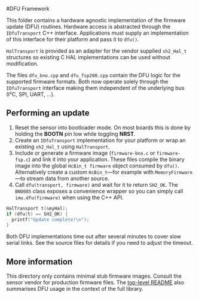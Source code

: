 #DFU Framework

This folder contains a hardware agnostic implementation of the firmware
update (DFU) routines.  Hardware access is abstracted through the
`IDfuTransport` C++ interface.  Applications must supply an implementation
of this interface for their platform and pass it to `dfu()`.

`HalTransport` is provided as an adapter for the vendor supplied
`sh2_Hal_t` structures so existing C HAL implementations can be used
without modification.

The files `dfu_bno.cpp` and `dfu_fsp200.cpp` contain the DFU logic for the
supported firmware formats.  Both now operate solely through the
`IDfuTransport` interface making them independent of the underlying bus
(I²C, SPI, UART, ...).

## Performing an update

1. Reset the sensor into bootloader mode. On most boards this is done by holding
   the **BOOTN** pin low while toggling **NRST**.
2. Create an `IDfuTransport` implementation for your platform or wrap an
   existing `sh2_Hal_t` using `HalTransport`.
3. Include or generate a firmware image (`firmware-bno.c` or `firmware-fsp.c`) and
   link it into your application. These files compile the binary image into the
   global `HcBin_t firmware` object consumed by `dfu()`. Alternatively create
   a custom `HcBin_t`—for example with `MemoryFirmware`—to stream data from
   another source.
4. Call `dfu(transport, firmware)` and wait for it to return `SH2_OK`.  The
   `BNO085` class exposes a convenience wrapper so you can simply call
   `imu.dfu(firmware)` when using the C++ API.

```cpp
HalTransport t(&myHal);
if (dfu(t) == SH2_OK) {
  printf("Update complete!\n");
}
```

Both DFU implementations time out after several minutes to cover slow serial
links. See the source files for details if you need to adjust the timeout.

## More information

This directory only contains minimal stub firmware images. Consult the sensor
vendor for production firmware files. The [top-level README](../../README.md)
also summarises DFU usage in the context of the full library.
